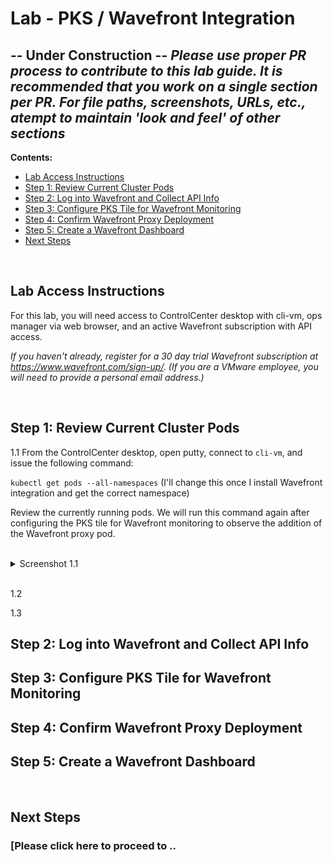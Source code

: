 # Lab - PKS / Wavefront Integration
## -- Under Construction -- _Please use proper PR process to contribute to this lab guide. It is recommended that you work on a single section per PR. For file paths, screenshots, URLs, etc., atempt to maintain 'look and feel' of other sections_

**Contents:**

- [Lab Access Instructions]()
- [Step 1: Review Current Cluster Pods]()
- [Step 2: Log into Wavefront and Collect API Info]()
- [Step 3: Configure PKS Tile for Wavefront Monitoring]()
- [Step 4: Confirm Wavefront Proxy Deployment]()
- [Step 5: Create a Wavefront Dashboard]()
- [Next Steps]()

<br>

## Lab Access Instructions

For this lab, you will need access to ControlCenter desktop with cli-vm, ops manager via web browser, and an active Wavefront subscription with API access.

*If you haven't already, register for a 30 day trial Wavefront subscription at https://www.wavefront.com/sign-up/. (If you are a VMware employee, you will need to provide a personal email address.)*

<br>

## Step 1: Review Current Cluster Pods

1.1 From the ControlCenter desktop, open putty, connect to `cli-vm`, and issue the following command: 

`kubectl get pods --all-namespaces` (I'll change this once I install Wavefront integration and get the correct namespace)

Review the currently running pods. We will run this command again after configuring the PKS tile for Wavefront monitoring to observe the addition of the Wavefront proxy pod.

<br>
<details><summary>Screenshot 1.1</summary>
<img src="Images/---.png">>
</details>
<br/>

1.2 

1.3 

## Step 2: Log into Wavefront and Collect API Info

## Step 3: Configure PKS Tile for Wavefront Monitoring

## Step 4: Confirm Wavefront Proxy Deployment

## Step 5: Create a Wavefront Dashboard

<br/>

## Next Steps

### [Please click here to proceed to ..
